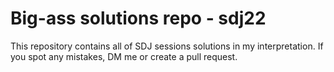 # Big-ass solutions repo - sdj22


This repository contains all of SDJ sessions solutions in my interpretation. If you spot any mistakes, DM me or create a pull request.
